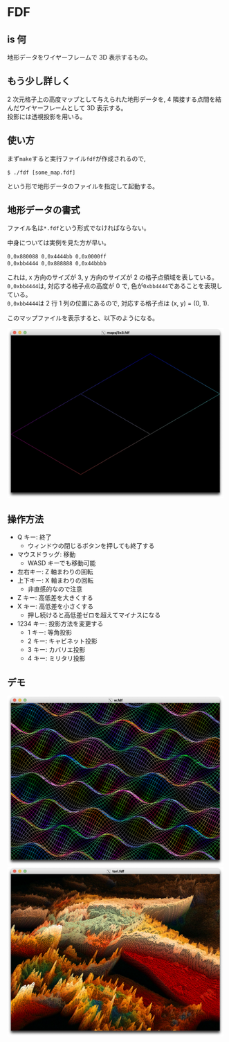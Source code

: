 # FDF

## is 何

地形データをワイヤーフレームで 3D 表示するもの。

## もう少し詳しく

2 次元格子上の高度マップとして与えられた地形データを, 4 隣接する点間を結んだワイヤーフレームとして 3D 表示する。\
投影には透視投影を用いる。

## 使い方

まず`make`すると実行ファイル`fdf`が作成されるので,

```
$ ./fdf [some_map.fdf]
```

という形で地形データのファイルを指定して起動する。

## 地形データの書式

ファイル名は`*.fdf`という形式でなければならない。

中身については実例を見た方が早い。

```
0,0x880088 0,0x4444bb 0,0x0000ff
0,0xbb4444 0,0x888888 0,0x44bbbb
```

これは, x 方向のサイズが 3, y 方向のサイズが 2 の格子点領域を表している。\
`0,0xbb4444`は, 対応する格子点の高度が 0 で, 色が`0xbb4444`であることを表現している。\
`0,0xbb4444`は 2 行 1 列の位置にあるので, 対応する格子点は (x, y) = (0, 1).

このマップファイルを表示すると、以下のようになる。

<img width=500 src="images/3x3.png">

## 操作方法

- Q キー: 終了
  - ウィンドウの閉じるボタンを押しても終了する
- マウスドラッグ: 移動
  - WASD キーでも移動可能
- 左右キー: Z 軸まわりの回転
- 上下キー: X 軸まわりの回転
  - 非直感的なので注意
- Z キー: 高低差を大きくする
- X キー: 高低差を小さくする
  - 押し続けると高低差ゼロを超えてマイナスになる
- 1234 キー: 投影方法を変更する
  - 1 キー: 等角投影
  - 2 キー: キャビネット投影
  - 3 キー: カバリエ投影
  - 4 キー: ミリタリ投影

## デモ

<img width=500 src="images/w.png">

<img width=500 src="images/tori.png">
